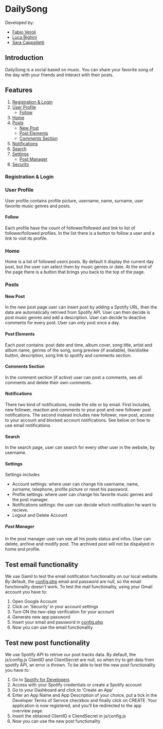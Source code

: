 # DailySong 
Developed by:
- [Fabio Veroli](https://github.com/Fab-Ver)
- [Luca Bighini](https://github.com/BigoLuca)
- [Sara Cappelletti](https://github.com/SaraCappelletti)

## Introduction
DailySong is a social based on music.
You can share your favorite song of the day with your friends and interact with their posts. 

## Features

1. [Registration & Login](#registration--login)
2. [User Profile](#user-profile)
   - [Follow](#follow)
3. [Home](#home)
4. [Posts](#posts)
   - [New Post](#new-post)
   - [Post Elements](#post-elements)
   - [Comments Section](#comments-section)
5. [Notifications](#notifications)
6. [Search](#search)
7. [Settings](#settings)
   - [Post Manager](#post-manager)
8. [Security](#security)

### Registration & Login

### User Profile
User profile contains profile picture, username, name, surname, user favorite music genres and posts.
#### Follow
Each profile have the count of follower/followed and link to list of follower/followed profiles. In the list there is a button to follow a user and a link to visit its profile. 
### Home
Home is a list of followed users posts. By default it display the current day post, but the user can select them by music genres or date. At the end of the page there is a button that brings you back to the top of the page.
### Posts
#### New Post
In the new post page user can insert post by adding a Spotify URL, then the data are automatically retrived from Spotify API. User can then decide is post music genres and add a description. User can decide to deactive comments for every post. User can only post once a day.
#### Post Elements
Each post contains: post date and time, album cover, song title, artist and album name, genres of the song, song preview (if available), like/dislike button, description, song link to spotify and comments section.
#### Comments Section
In the comment section (if active) user can post a comments, see all comments and delete their own comments. 
#### Notifications
There two kind of notifications, inside the site or by email. First includes, new follower, reaction and comments to your post and new follower post notifications. The second instead includes new follower, new post, access to your account and blocked account notifications. See below on how to use email notifications. 
#### Search
In the search page, user can search for every other user in the website, by username. 
#### Settings
Settings includes
- Account settings: where user can change his username, name, surname, telephone, profile picture or reset his password.
- Profile settings: where user can change his favorite music genres and the post manager.
- Notifications settings: the user can decide which notification he want to recieve. 
- Logout and Delete Account
##### Post Manager
In the post manager user can see all his posts status and infos. User can delete, archive and modify post. The archived post will not be dispalyed in home and profile.

 





















## Test email functionality
We use Gamil to test the email notification functionality on our local website. By default, the [config.php](config.php) email and password are null, so the email functionality doesn't work. To test the mail functionality, using your Gmail account you have to:
1. Open Google Account
2. Click on  ‘Security’ in your account settings
3. Turn ON the two-step verification for your account
4. Generate new app password
5. Insert your email and password in [config.php](config.php)
6. Now you can use the email functionality

## Test new post functionality
We use Spotify API to retrive our post tracks data. By default, the js/config.js ClientID and ClientSecret are null, so when try to get data from spotify API, an error is thrown. To be able to test the new post functionality you have to: 
1. Go to [Spotify for Developers](https://developer.spotify.com/)
2. Access with your Spotify credentials or create a Spotify account 
3. Go to your Dashboard and click to 'Create an App'
4. Enter an App Name and App Description of your choice, put a tick in the Developer Terms of Service checkbox and finally click on CREATE. Your application is now registered, and you’ll be redirected to the app overview page.
5. Insert the obtained ClientID e CliendSecret in js/config.js
6. Now you can use the new post functionality
